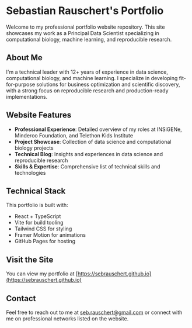 # Sebastian Rauschert's Portfolio

Welcome to my professional portfolio website repository. This site showcases my work as a Principal Data Scientist specializing in computational biology, machine learning, and reproducible research.

## About Me

I'm a technical leader with 12+ years of experience in data science, computational biology, and machine learning. I specialize in developing fit-for-purpose solutions for business optimization and scientific discovery, with a strong focus on reproducible research and production-ready implementations.

## Website Features

- **Professional Experience**: Detailed overview of my roles at INSiGENe, Minderoo Foundation, and Telethon Kids Institute
- **Project Showcase**: Collection of data science and computational biology projects
- **Technical Blog**: Insights and experiences in data science and reproducible research
- **Skills & Expertise**: Comprehensive list of technical skills and technologies

## Technical Stack

This portfolio is built with:
- React + TypeScript
- Vite for build tooling
- Tailwind CSS for styling
- Framer Motion for animations
- GitHub Pages for hosting

## Visit the Site

You can view my portfolio at [https://sebrauschert.github.io](https://sebrauschert.github.io)

## Contact

Feel free to reach out to me at seb.rauschert@gmail.com or connect with me on professional networks listed on the website.
